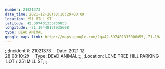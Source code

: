 ```yaml
---
number: 21021373
date_time: 2021-12-28T08:10:29+00:00
location: 251 MILL ST
latitude: 42.397401335000055
longitude: -71.19448178935608
type: DEAD ANIMAL
google_maps_link: https://maps.google.com/?q=42.397401335000055,-71.19448178935608
---
```


;;;Incident #: 21021373     Date: 2021‐12‐28 08:10:29     Type: DEAD ANIMAL;;;;;;Location: LONE TREE HILL PARKING LOT / 251 MILL ST;;;

